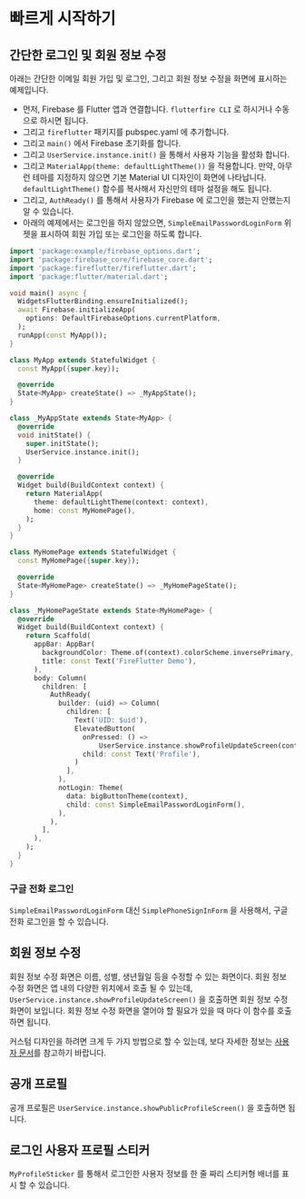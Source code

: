 # 빠르게 시작하기


## 간단한 로그인 및 회원 정보 수정

아래는 간단한 이메일 회원 가입 및 로그인, 그리고 회원 정보 수정을 화면에 표시하는 예제입니다.

- 먼저, Firebase 를 Flutter 앱과 연결합니다. `flutterfire CLI` 로 하시거나 수동으로 하시면 됩니다.
- 그리고 `fireflutter` 패키지를 pubspec.yaml 에 추가합니다.
- 그리고 `main()` 에서 Firebase 초기화를 합니다.
- 그리고 `UserService.instance.init()` 을 통해서 사용자 기능을 활성화 합니다.
- 그리고 `MaterialApp(theme: defaultLightTheme())` 을 적용합니다. 만약, 아무런 테마를 지정하지 않으면 기본 Material UI 디자인이 화면에 나타납니다. `defaultLightTheme()` 함수를 복사해서 자신만의 테마 설정을 해도 됩니다.
- 그리고, `AuthReady()` 를 통해서 사용자가 Firebase 에 로그인을 했는지 안했는지 알 수 있습니다.
- 아래의 예제에서는 로그인을 하지 않았으면, `SimpleEmailPasswordLoginForm` 위젯을 표시하여 회원 가입 또는 로그인을 하도록 합니다.

```dart
import 'package:example/firebase_options.dart';
import 'package:firebase_core/firebase_core.dart';
import 'package:fireflutter/fireflutter.dart';
import 'package:flutter/material.dart';

void main() async {
  WidgetsFlutterBinding.ensureInitialized();
  await Firebase.initializeApp(
    options: DefaultFirebaseOptions.currentPlatform,
  );
  runApp(const MyApp());
}

class MyApp extends StatefulWidget {
  const MyApp({super.key});

  @override
  State<MyApp> createState() => _MyAppState();
}

class _MyAppState extends State<MyApp> {
  @override
  void initState() {
    super.initState();
    UserService.instance.init();
  }

  @override
  Widget build(BuildContext context) {
    return MaterialApp(
      theme: defaultLightTheme(context: context),
      home: const MyHomePage(),
    );
  }
}

class MyHomePage extends StatefulWidget {
  const MyHomePage({super.key});

  @override
  State<MyHomePage> createState() => _MyHomePageState();
}

class _MyHomePageState extends State<MyHomePage> {
  @override
  Widget build(BuildContext context) {
    return Scaffold(
      appBar: AppBar(
        backgroundColor: Theme.of(context).colorScheme.inversePrimary,
        title: const Text('FireFlutter Demo'),
      ),
      body: Column(
        children: [
          AuthReady(
            builder: (uid) => Column(
              children: [
                Text('UID: $uid'),
                ElevatedButton(
                  onPressed: () =>
                      UserService.instance.showProfileUpdateScreen(context),
                  child: const Text('Profile'),
                )
              ],
            ),
            notLogin: Theme(
              data: bigButtonTheme(context),
              child: const SimpleEmailPasswordLoginForm(),
            ),
          ),
        ],
      ),
    );
  }
}
```

### 구글 전화 로그인

`SimpleEmailPasswordLoginForm` 대신 `SimplePhoneSignInForm` 을 사용해서, 구글 전화 로그인을 할 수 있습니다.




## 회원 정보 수정

회원 정보 수정 화면은 이름, 성별, 생년월일 등을 수정할 수 있는 화면이다. 회원 정보 수정 화면은 앱 내의 다양한 위치에서 호출 될 수 있는데, `UserService.instance.showProfileUpdateScreen()` 을 호출하면 회원 정보 수정 화면이 보입니다. 회원 정보 수정 화면을 열어야 할 필요가 있을 때 마다 이 함수를 호출하면 됩니다.

커스텀 디자인을 하려면 크게 두 가지 방법으로 할 수 있는데, 보다 자세한 정보는 [사용자 문서](./user.md)를 참고하기 바랍니다.


## 공개 프로필

공개 프로필은 `UserService.instance.showPublicProfileScreen()` 을 호출하면 됩니다.


## 로그인 사용자 프로필 스티커

`MyProfileSticker` 를 통해서 로그인한 사용자 정보를 한 줄 짜리 스티커형 배너를 표시 할 수 있습니다.



